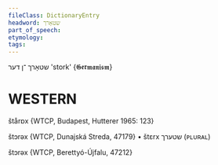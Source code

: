 ```yaml
---
fileClass: DictionaryEntry
headword: שטאָרך
part_of_speech: 
etymology: 
tags: 
---
```

שטאָרך
־ן
דער
'stork'
{𝕲𝖊𝖗𝖒𝖆𝖓𝖎𝖘𝖒}

WESTERN
========

štårɒx {WTCP, Budapest, Hutterer 1965: 123}

štɔrəx {WTCP, Dunajská Streda, 47179}
	•	štɛrx שטערך (ᴘʟᴜʀᴀʟ)

štɔrəx {WTCP, Berettyó-Újfalu, 47212}
